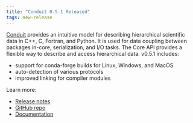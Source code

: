 ```yaml
---
title: "Conduit 0.5.1 Released"
tags: new-release
---
```


[Conduit](https://github.com/LLNL/conduit) provides an intuitive model for describing hierarchical scientific data in C++, C, Fortran, and Python. It is used for data coupling between packages in-core, serialization, and I/O tasks. The Core API provides a flexible way to describe and access hierarchical data. v0.5.1 includes:
- support for conda-forge builds for Linux, Windows, and MacOS
- auto-detection of various protocols
- improved linking for compiler modules

Learn more:
- [Release notes](https://github.com/LLNL/conduit/releases/tag/v0.5.1)
- [GitHub repo](https://github.com/LLNL/conduit)
- [Documentation](https://llnl-conduit.readthedocs.io/en/v0.5.1/)
